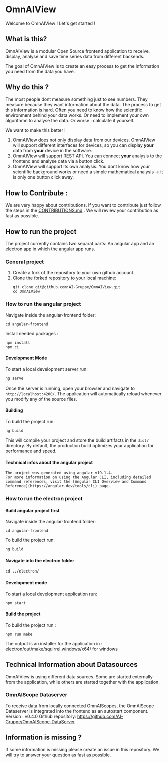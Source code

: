# OmnAIView

Welcome to OmnAIView ! Let's get started !

## What is this?

OmnAIView is a modular Open Source frontend application to receive, display, analyse and save time series data from different backends.

The goal of OmnAIView is to create an easy process to get the information you need from the data you have.

## Why do this ?

The most people dont measure something just to see numbers. They measure because they want information about the data.
The process to get this information is hard. Often you need to know how the scientific environment behind your data works. Or need to implement your own algorithmn to analyse the data. Or worse : calculate it yourself.

We want to make this better !

1. OmnAIView does not only display data from our devices. OmnAIView will support different interfaces for devices, so you can display **your** data from **your** device in the software.
2. OmnAIView will support REST API. You can connect **your** analysis to the frontend and analyse data via a button click.
3. OmnAIView will support its own analysis. You dont know how your scientific background works or need a simple mathematical analysis -> it is only one button click away.

## How to Contribute :

We are very happy about contributions. If you want to contribute just follow the steps in the [CONTRIBUTIONS.md](CONTRIBUTION.md) . We will review your contribution as fast as possible.

## How to run the project

The project currently contains two separat parts: An angular app and an electron app in which the angular app runs.

### General project

1. Create a fork of the repository to your own github account.
2. Clone the forked repository to your local machine:
   ```
   git clone git@github.com:AI-Gruppe/OmnAIView.git
   cd OmnAIView
   ```

### How to run the angular project

Navigate inside the angular-frontend folder:

```
cd angular-frontend
```

Install needed packages :

```
npm install
npm ci
```

#### Development Mode

To start a local development server run:

```bash
ng serve
```

Once the server is running, open your browser and navigate to `http://localhost:4200/`. The application will automatically reload whenever you modify any of the source files.

#### Building

To build the project run:

```bash
ng build
```

This will compile your project and store the build artifacts in the `dist/` directory. By default, the production build optimizes your application for performance and speed.

#### Technical infos about the angular project

    The project was generated using angular v19.1.4.
    For more information on using the Angular CLI, including detailed command references, visit the [Angular CLI Overview and Command Reference](https://angular.dev/tools/cli) page.

### How to run the electron project

#### Build angular project first

Navigate inside the angular-frontend folder:

```
cd angular-frontend
```

To build the project run:

```bash
ng build
```

#### Navigate into the electron folder

```
cd ../electron/
```

#### Development mode

To start a local development application run:

```
npm start
```

#### Build the project

To build the project run :

```
npm run make
```

The output is an installer for the application in : electron/out/make/squirrel.windows/x64/ for windows

## Technical Information about Datasources

OmnAIView is using different data sources. Some are started externally from the application, while others are started together with the application.

### OmnAIScope Dataserver

To receive data from locally connected OmnAIScopes, the OmnAIScope Dataserver is integrated into the frontend as an autostart component.
Version : v0.4.0
Github repository: https://github.com/AI-Gruppe/OmnAIScope-DataServer

## Information is missing ?

If some information is missing please create an issue in this repository. We will try to answer your question as fast as possible.
